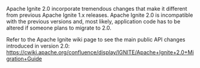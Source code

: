 Apache Ignite 2.0 incorporate tremendous changes that make it different from previous Apache Ignite 1.x releases. Apache Ignite 2.0 is incompatible with the previous versions and, most likely, application code has to be altered if someone plans to migrate to 2.0.

Refer to the Apache Ignite wiki page to see the main public API changes introduced in version 2.0: 
https://cwiki.apache.org/confluence/display/IGNITE/Apache+Ignite+2.0+Migration+Guide